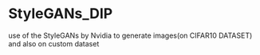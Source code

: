 # StyleGANs_DIP
use of the StyleGANs by Nvidia to generate images(on CIFAR10 DATASET) and also on custom dataset

